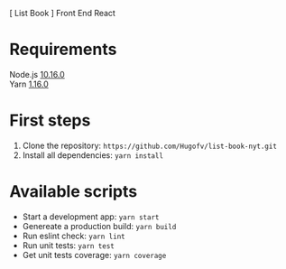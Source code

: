 [ List Book ] Front End React

# Requirements
Node.js [10.16.0](https://nodejs.org/dist/v10.16.0)\
Yarn [1.16.0](https://github.com/yarnpkg/yarn/releases/tag/v1.16.0)

# First steps
1. Clone the repository: `https://github.com/Hugofv/list-book-nyt.git`
2. Install all dependencies: `yarn install`

# Available scripts
- Start a development app: `yarn start`
- Genereate a production build: `yarn build`
- Run eslint check: `yarn lint`
- Run unit tests: `yarn test`
- Get unit tests coverage: `yarn coverage`
